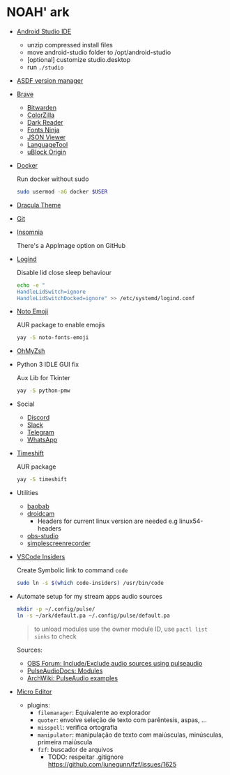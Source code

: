 # NOAH' ark

- [Android Studio IDE](https://developer.android.com/studio/)

  - unzip compressed install files
  - move android-studio folder to /opt/android-studio
  - [optional] customize studio.desktop
  - run `./studio`

- [ASDF version manager](https://asdf-vm.com/#/core-manage-asdf)

- [Brave](https://brave.com/)

  - [Bitwarden](https://bitwarden.com/download/)
  - [ColorZilla](https://www.colorzilla.com/)
  - [Dark Reader](https://darkreader.org/)
  - [Fonts Ninja](https://www.fonts.ninja/)
  - [JSON Viewer](https://chrome.google.com/webstore/detail/json-viewer/gbmdgpbipfallnflgajpaliibnhdgobh)
  - [LanguageTool](https://languagetool.org/pt/#plugins)
  - [uBlock Origin](https://ublockorigin.com/)

- [Docker](https://wiki.archlinux.org/title/Docker)

  Run docker without sudo

  ```bash
  sudo usermod -aG docker $USER
  ```

- [Dracula Theme](https://draculatheme.com)

- [Git](https://git-scm.com/downloads)

- [Insomnia](https://insomnia.rest/download)

  There's a AppImage option on GitHub

- [Logind](https://www.man7.org/linux/man-pages/man5/logind.conf.5.html)

  Disable lid close sleep behaviour

  ```bash
  echo -e "
  HandleLidSwitch=ignore
  HandleLidSwitchDocked=ignore" >> /etc/systemd/logind.conf
  ```

- [Noto Emoji](https://github.com/googlefonts/noto-emoji)

  AUR package to enable emojis

  ```bash
  yay -S noto-fonts-emoji
  ```

- [OhMyZsh](https://ohmyz.sh/#install)

- Python 3 IDLE GUI fix

  Aux Lib for Tkinter

  ```bash
  yay -S python-pmw
  ```

- Social

  - [Discord](https://discord.com/download)
  - [Slack](https://slack.com/intl/pt-br/downloads/linux)
  - [Telegram](https://telegram.org/apps)
  - [WhatsApp](https://www.whatsapp.com/download/)

- [Timeshift](https://github.com/teejee2008/timeshift#installation)

  AUR package

  ```bash
  yay -S timeshift
  ```

- Utilities

  - [baobab](http://www.marzocca.net/linux/baobab/)
  - [droidcam](https://www.dev47apps.com/)
    - Headers for current linux version are needed e.g linux54-headers
  - [obs-studio](https://obsproject.com/pt-br/download)
  - [simplescreenrecorder](https://www.maartenbaert.be/simplescreenrecorder/)

- [VSCode Insiders](https://code.visualstudio.com/insiders/)

  Create Symbolic link to command `code`

  ```bash
  sudo ln -s $(which code-insiders) /usr/bin/code
  ```

- Automate setup for my stream apps audio sources

  ```bash
  mkdir -p ~/.config/pulse/
  ln -s ~/ark/default.pa ~/.config/pulse/default.pa
  ```

  > to unload modules use the owner module ID, use `pactl list sinks` to check

  Sources:
  - [OBS Forum: Include/Exclude audio sources using pulseaudio](https://obsproject.com/forum/resources/include-exclude-audio-sources-using-pulseaudio-linux.95/)
  - [PulseAudioDocs: Modules](https://www.freedesktop.org/wiki/Software/PulseAudio/Documentation/User/Modules/)
  - [ArchWiki: PulseAudio examples](https://wiki.archlinux.org/title/PulseAudio/Examples)

- [Micro Editor](https://micro-editor.github.io/)
  - plugins:
    - `filemanager`: Equivalente ao explorador
    - `quoter`: envolve seleção de texto com parêntesis, aspas, ...
    - `misspell`: verifica ortografia
    - `manipulator`: manipulação de texto com maiúsculas, minúsculas, primeira maiúscula
    - `fzf`: buscador de arquivos
      - TODO: respeitar .gitignore <https://github.com/junegunn/fzf/issues/1625>
